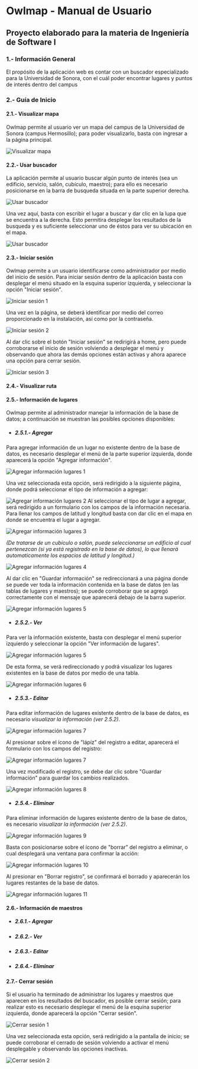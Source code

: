 # Owlmap - Manual de Usuario

## Proyecto elaborado para la materia de Ingeniería de Software I

### 1.- Información General
El propósito de la aplicación web es contar con un buscador especializado para la Universidad de Sonora, con el cuál poder encontrar lugares y puntos de interés dentro del campus

### 2.- Guía de Inicio
#### 2.1.- Visualizar mapa
Owlmap permite al usuario ver un mapa del campus de la Universidad de Sonora (campus Hermosillo); para poder visualizarlo, basta con ingresar a la página principal.

![](/Capturas/CU2.1.png "Visualizar mapa")

#### 2.2.- Usar buscador
La aplicación permite al usuario buscar algún punto de interés (sea un edificio, servicio, salón, cubículo, maestro); para ello es necesario posicionarse en la barra de busqueda situada en la parte superior derecha.

![](/Capturas/CU3.1.png "Usar buscador")

Una vez aquí, basta con escribir el lugar a buscar y dar clic en la lupa que se encuentra a la derecha. Esto permitira desplegar los resultados de la busqueda y es suficiente seleccionar uno de éstos para ver su ubicación en el mapa.

![](/Capturas/CU3.2.png "Usar buscador")

#### 2.3.- Iniciar sesión
Owlmap permite a un usuario identificarse como administrador por medio del inicio de sesión.
Para iniciar sesión dentro de la aplicación basta con desplegar el menú situado en la esquina superior izquierda, y seleccionar la opción "Iniciar sesión".  

![](/Capturas/CU1.1.png "Iniciar sesión 1")

Una vez en la página, se deberá identificar por medio del correo proporcionado en la instalación, así como por la contraseña.

![](/Capturas/CU1.2.png "Iniciar sesión 2")

Al dar clic sobre el botón "Iniciar sesión" se redirigirá a home, pero puede corroborarse el inicio de sesión volviendo a desplegar el menú y observando que ahora las demás opciones están activas y ahora aparece una opción para cerrar sesión.

![](/Capturas/CU1.3.png "Iniciar sesión 3")


#### 2.4.- Visualizar ruta
#### 2.5.- Información de lugares
Owlmap permite al administrador manejar la información de la base de datos; a continuación se muestran las posibles opciones disponibles:
* ##### 2.5.1.- Agregar

Para agregar información de un lugar no existente dentro de la base de datos, es necesario desplegar el menú de la parte superior izquierda, donde aparecerá la opción "Agregar información".

![](/Capturas/CU7.1.png "Agregar información lugares 1")

Una vez seleccionada esta opción, será redirigido a la siguiente página, donde podrá seleccionar el tipo de información a agregar:

![](/Capturas/CU5.1.png "Agregar información lugares 2")
Al seleccionar el tipo de lugar a agregar, será redirigido a un formulario con los campos de la información necesaria. Para llenar los campos de latitud y longitud basta con dar clic en el mapa  en donde se encuentra el lugar a agregar.

![](/Capturas/CU5.2.png "Agregar información lugares 3")

_(De tratarse de un cubículo o salón, puede seleccionarse un edificio al cual pertenezcan (si ya está registrado en la base de datos), lo que llenará automaticamente los espacios de latitud y longitud.)_

![](/Capturas/CU5.4.png "Agregar información lugares 4")

Al dar clic en "Guardar información" se redireccionará a una página donde se puede ver toda la información contenida en la base de datos (en las tablas de lugares y maestros); se puede corroborar que se agregó correctamente con el mensaje que aparecerá debajo de la barra superior.

![](/Capturas/CU5.3.png "Agregar información lugares 5")

* ##### 2.5.2.- Ver

Para ver la información existente, basta con desplegar el menú superior izquierdo y seleccionar la opción "Ver información de lugares".

![](/Capturas/CU1.3.png "Agregar información lugares 5")

De esta forma, se verá redireccionado y podrá visualizar los lugares existentes en la base de datos por medio de una tabla.

![](/Capturas/CU5.5.png "Agregar información lugares 6")

* ##### 2.5.3.- Editar

Para editar información de lugares existente dentro de la base de datos, es necesario _visualizar la información (ver 2.5.2)_.

![](/Capturas/CU5.6.png "Agregar información lugares 7")

Al presionar sobre el ícono de "lápíz" del registro a editar, aparecerá el formulario con los campos del registro:

![](/Capturas/CU5.7.png "Agregar información lugares 7")

Una vez modificado el registro, se debe dar clic sobre "Guardar información" para guardar los cambios realizados.

![](/Capturas/CU5.3.png "Agregar información lugares 8")

* ##### 2.5.4.- Eliminar

Para eliminar información de lugares existente dentro de la base de datos, es necesario _visualizar la información (ver 2.5.2)_.

![](/Capturas/CU5.5.png "Agregar información lugares 9")

Basta con posicionarse sobre el ícono de "borrar" del registro a eliminar, o cual desplegará una ventana para confirmar la acción:

![](/Capturas/CU5.8.png "Agregar información lugares 10")

Al presionar en "Borrar registro", se confirmará el borrado y aparecerán los lugares restantes de la base de datos.

![](/Capturas/CU5.9.png "Agregar información lugares 11")

#### 2.6.- Información de maestros

* ##### 2.6.1.- Agregar



* ##### 2.6.2.- Ver
* ##### 2.6.3.- Editar
* ##### 2.6.4.- Eliminar
#### 2.7.- Cerrar sesión
Si el usuario ha terminado de administrar los lugares y maestros que aparecen en los resultados del buscador, es posible cerrar sesión; para realizar esto es necesario desplegar el menú de la esquina superior izquierda, donde aparecerá la opción "Cerrar sesión".

![](/Capturas/CU7.1.png "Cerrar sesión 1")

Una vez seleccionada esta opción, será redirigido a la pantalla de inicio; se puede corroborar el cerrado de sesión volviendo a activar el menú desplegable y observando las opciones inactivas.

![](/Capturas/CU1.1.png "Cerrar sesión 2")

